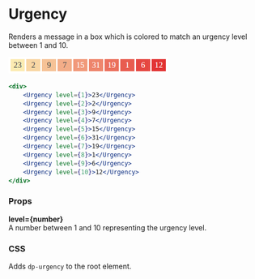 Urgency
=======
Renders a message in a box which is colored to match an urgency level between 1 and 10.

![Urgency example](../assets/images/urgency-1.png)

```jsx
<div>
    <Urgency level={1}>23</Urgency>
    <Urgency level={2}>2</Urgency>
    <Urgency level={3}>9</Urgency>
    <Urgency level={4}>7</Urgency>
    <Urgency level={5}>15</Urgency>
    <Urgency level={6}>31</Urgency>
    <Urgency level={7}>19</Urgency>
    <Urgency level={8}>1</Urgency>
    <Urgency level={9}>6</Urgency>
    <Urgency level={10}>12</Urgency>
</div>
```

### Props

**level={number}**  
A number between 1 and 10 representing the urgency level.


### CSS
Adds `dp-urgency` to the root element.
